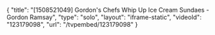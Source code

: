 {
    "title": "[1508521049] Gordon's Chefs Whip Up Ice Cream Sundaes - Gordon Ramsay",
    "type": "solo",
    "layout": "iframe-static",
    "videoId": "123179098",
    "url": "\/tvpembed\/123179098"
}